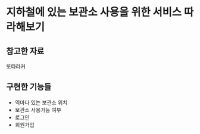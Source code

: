 # 지하철에 있는 보관소 사용을 위한 서비스 따라해보기 

## 참고한 자료
또타라커

## 구현한 기능들
- 역마다 있는 보관소 위치 
- 보관소 사용가능 여부
- 로그인
- 회원가입
